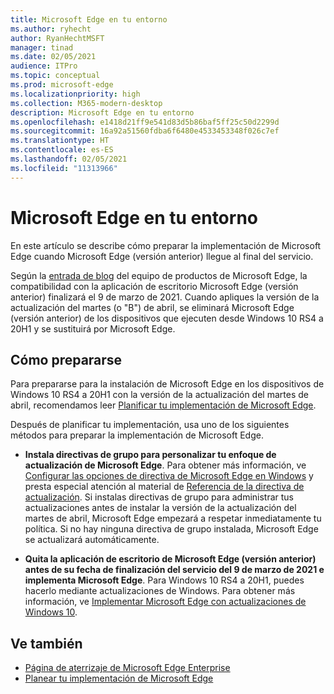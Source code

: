 ```yaml
---
title: Microsoft Edge en tu entorno
ms.author: ryhecht
author: RyanHechtMSFT
manager: tinad
ms.date: 02/05/2021
audience: ITPro
ms.topic: conceptual
ms.prod: microsoft-edge
ms.localizationpriority: high
ms.collection: M365-modern-desktop
description: Microsoft Edge en tu entorno
ms.openlocfilehash: e1418d21ff9e541d83d5b86baf5ff25c50d2299d
ms.sourcegitcommit: 16a92a51560fdba6f6480e4533453348f026c7ef
ms.translationtype: HT
ms.contentlocale: es-ES
ms.lasthandoff: 02/05/2021
ms.locfileid: "11313966"
---
```

# Microsoft Edge en tu entorno

En este artículo se describe cómo preparar la implementación de Microsoft Edge cuando Microsoft Edge (versión anterior) llegue al final del servicio.

Según la [entrada de blog](https://aka.ms/EdgeLegacyEOS) del equipo de productos de Microsoft Edge, la compatibilidad con la aplicación de escritorio Microsoft Edge (versión anterior) finalizará el 9 de marzo de 2021. Cuando apliques la versión de la actualización del martes (o "B") de abril, se eliminará Microsoft Edge (versión anterior) de los dispositivos que ejecuten desde Windows 10 RS4 a 20H1 y se sustituirá por Microsoft Edge.

## Cómo prepararse

Para prepararse para la instalación de Microsoft Edge en los dispositivos de Windows 10 RS4 a 20H1 con la versión de la actualización del martes de abril, recomendamos leer [Planificar tu implementación de Microsoft Edge](deploy-edge-plan-deployment.md).

Después de planificar tu implementación, usa uno de los siguientes métodos para preparar la implementación de Microsoft Edge.

- **Instala directivas de grupo para personalizar tu enfoque de actualización de Microsoft Edge**. Para obtener más información, ve [Configurar las opciones de directiva de Microsoft Edge en Windows](configure-microsoft-edge.md) y presta especial atención al material de [Referencia de la directiva de actualización](microsoft-edge-update-policies.md). Si instalas directivas de grupo para administrar tus actualizaciones antes de instalar la versión de la actualización del martes de abril, Microsoft Edge empezará a respetar inmediatamente tu política. Si no hay ninguna directiva de grupo instalada, Microsoft Edge se actualizará automáticamente.

- **Quita la aplicación de escritorio de Microsoft Edge (versión anterior) antes de su fecha de finalización del servicio del 9 de marzo de 2021 e implementa Microsoft Edge**. Para Windows 10 RS4 a 20H1, puedes hacerlo mediante actualizaciones de Windows. Para obtener más información, ve [Implementar Microsoft Edge con actualizaciones de Windows 10](deploy-edge-with-windows-10-updates.md).

## Ve también

- [Página de aterrizaje de Microsoft Edge Enterprise](https://aka.ms/EdgeEnterprise)
- [Planear tu implementación de Microsoft Edge](deploy-edge-plan-deployment.md)